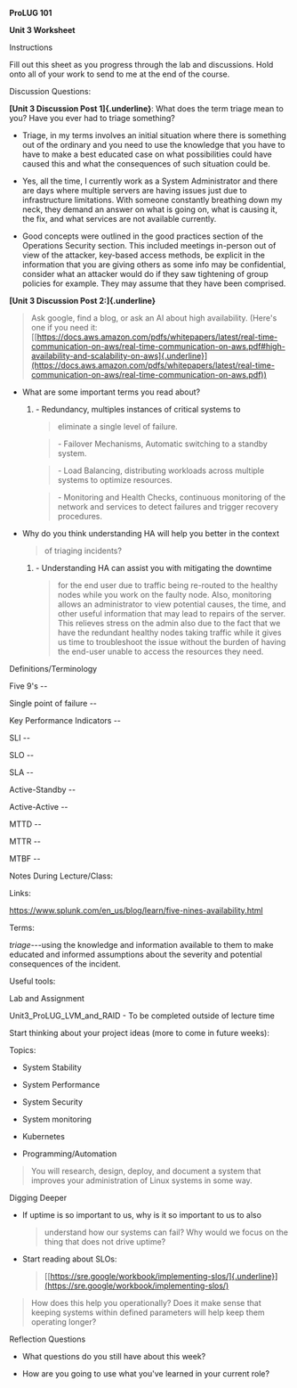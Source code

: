 **ProLUG 101**

**Unit 3 Worksheet**

Instructions

Fill out this sheet as you progress through the lab and discussions.
Hold onto all of your work to send to me at the end of the course.

Discussion Questions:

**[Unit 3 Discussion Post 1]{.underline}**: What does the term triage
mean to you? Have you ever had to triage something?

- Triage, in my terms involves an initial situation where there is
  something out of the ordinary and you need to use the knowledge that
  you have to have to make a best educated case on what possibilities
  could have caused this and what the consequences of such situation
  could be.

- Yes, all the time, I currently work as a System Administrator and
  there are days where multiple servers are having issues just due to
  infrastructure limitations. With someone constantly breathing down my
  neck, they demand an answer on what is going on, what is causing it,
  the fix, and what services are not available currently.

- Good concepts were outlined in the good practices section of the
  Operations Security section. This included meetings in-person out of
  view of the attacker, key-based access methods, be explicit in the
  information that you are giving others as some info may be
  confidential, consider what an attacker would do if they saw
  tightening of group policies for example. They may assume that they
  have been comprised.

**[Unit 3 Discussion Post 2:]{.underline}**

> Ask google, find a blog, or ask an AI about high availability. (Here's
> one if you need it:
> [[https://docs.aws.amazon.com/pdfs/whitepapers/latest/real-time-communication-on-aws/real-time-communication-on-aws.pdf#high-availability-and-scalability-on-aws]{.underline}](https://docs.aws.amazon.com/pdfs/whitepapers/latest/real-time-communication-on-aws/real-time-communication-on-aws.pdf))

- What are some important terms you read about?

  1.  \- Redundancy, multiples instances of critical systems to
      > eliminate a single level of failure.

      > \- Failover Mechanisms, Automatic switching to a standby system.

      > \- Load Balancing, distributing workloads across multiple
      > systems to optimize resources.

      > \- Monitoring and Health Checks, continuous monitoring of the
      > network and services to detect failures and trigger recovery
      > procedures.

- Why do you think understanding HA will help you better in the context
  > of triaging incidents?

  1.  \- Understanding HA can assist you with mitigating the downtime
      > for the end user due to traffic being re-routed to the healthy
      > nodes while you work on the faulty node. Also, monitoring allows
      > an administrator to view potential causes, the time, and other
      > useful information that may lead to repairs of the server. This
      > relieves stress on the admin also due to the fact that we have
      > the redundant healthy nodes taking traffic while it gives us
      > time to troubleshoot the issue without the burden of having the
      > end-user unable to access the resources they need.

Definitions/Terminology

Five 9's --

Single point of failure --

Key Performance Indicators --

SLI --

SLO --

SLA --

Active-Standby --

Active-Active --

MTTD --

MTTR --

MTBF --

Notes During Lecture/Class:

Links:

https://www.splunk.com/en_us/blog/learn/five-nines-availability.html

Terms:

*triage*---using the knowledge and information available to them to make
educated and informed assumptions about the severity and potential
consequences of the incident.

Useful tools:

Lab and Assignment

Unit3_ProLUG_LVM_and_RAID - To be completed outside of lecture time

Start thinking about your project ideas (more to come in future weeks):

Topics:

- System Stability

- System Performance

- System Security

- System monitoring

- Kubernetes

- Programming/Automation

> You will research, design, deploy, and document a system that improves
> your administration of Linux systems in some way.

Digging Deeper

- If uptime is so important to us, why is it so important to us to also
  > understand how our systems can fail? Why would we focus on the thing
  > that does not drive uptime?

<!-- -->

- Start reading about SLOs:
  > [[https://sre.google/workbook/implementing-slos/]{.underline}](https://sre.google/workbook/implementing-slos/)

> How does this help you operationally? Does it make sense that keeping
> systems within defined parameters will help keep them operating
> longer?

Reflection Questions

- What questions do you still have about this week?

<!-- -->

- How are you going to use what you've learned in your current role?
